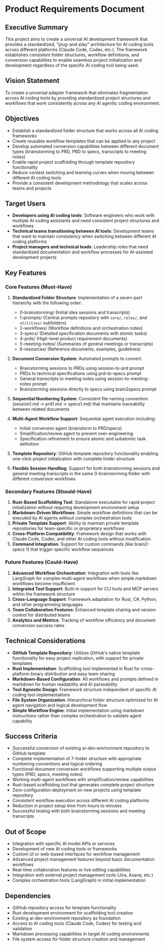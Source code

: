 # Product Requirements Document

## Executive Summary
This project aims to create a universal AI development framework that provides a standardized, "plug-and-play" architecture for AI coding tools across different platforms (Claude Code, Codex, etc.). The framework establishes consistent folder structures, workflow definitions, and conversion capabilities to enable seamless project initialization and development regardless of the specific AI coding tool being used.

## Vision Statement
To create a universal adapter framework that eliminates fragmentation across AI coding tools by providing standardized project structures and workflows that work consistently across any AI agentic coding environment.

## Objectives
- Establish a standardized folder structure that works across all AI coding frameworks
- Create reusable workflow templates that can be applied to any project
- Develop automated conversion capabilities between different document types (brainstorming to PRD, PRD to specs, transcripts to meeting notes)
- Enable rapid project scaffolding through template repository functionality
- Reduce context switching and learning curves when moving between different AI coding tools
- Provide a consistent development methodology that scales across teams and projects

## Target Users
- **Developers using AI coding tools**: Software engineers who work with multiple AI coding assistants and need consistent project structures and workflows
- **Technical teams transitioning between AI tools**: Development teams that want to maintain consistency when switching between different AI coding platforms
- **Project managers and technical leads**: Leadership roles that need standardized documentation and workflow processes for AI-assisted development projects

## Key Features

### Core Features (Must-Have)
1. **Standardized Folder Structure**: Implementation of a seven-part hierarchy with the following order:
   - 0-brainstorming/ (Initial idea sessions and transcripts)
   - 1-prompts/ (Central prompts repository with `core/`, `roles/`, and `utilities/` subfolders)
   - 2-workflows/ (Workflow definitions and orchestration notes)
   - 3-specs/ (Detailed specification documents with atomic tasks)
   - 4-prds/ (High-level product requirement documents)
   - 5-meeting-notes/ (Summaries of general meetings or transcripts)
   - 6-resources/ (Reference documents, examples, guidelines)

2. **Document Conversion System**: Automated prompts to convert:
   - Brainstorming sessions to PRDs using session-to-prd prompt
   - PRDs to technical specifications using prd-to-specs prompt
   - General transcripts to meeting notes using session-to-meeting-notes prompt
   - Brainstorming sessions directly to specs using brain2specs prompt

3. **Sequential Numbering System**: Consistent file naming convention (session1.md → prd1.md → specs1.md) that maintains traceability between related documents

4. **Multi-Agent Workflow Support**: Sequential agent execution including:
   - Initial conversion agent (brainstorm to PRD/specs)
   - Simplification/review agent to prevent over-engineering
   - Specification refinement to ensure atomic and subatomic task definition

5. **Template Repository**: GitHub template repository functionality enabling one-click project initialization with complete folder structure

6. **Flexible Session Handling**: Support for both brainstorming sessions and general meeting transcripts in the same 0-brainstorming folder with different conversion workflows

### Secondary Features (Should-Have)
1. **Rust-Based Scaffolding Tool**: Standalone executable for rapid project initialization without requiring development environment setup
2. **Markdown-Driven Workflows**: Simple workflow definitions that can be executed by AI agents without complex orchestration tools
3. **Private Template Support**: Ability to maintain private template repositories for team-specific or proprietary workflows
4. **Cross-Platform Compatibility**: Framework design that works with Claude Code, Codex, and other AI coding tools without modification
5. **Command Integration**: Support for custom commands (like brain2-specs 1) that trigger specific workflow sequences

### Future Features (Could-Have)
1. **Advanced Workflow Orchestration**: Integration with tools like LangGraph for complex multi-agent workflows when simple markdown workflows become insufficient
2. **Integrated Tool Support**: Built-in support for CLI tools and MCP servers within the framework structure
3. **Cross-Language Support**: Framework adaptation for Rust, C#, Python, and other programming languages
4. **Team Collaboration Features**: Enhanced template sharing and version control for distributed teams
5. **Analytics and Metrics**: Tracking of workflow efficiency and document conversion success rates

## Technical Considerations
- **GitHub Template Repository**: Utilizes GitHub's native template functionality for easy project replication, with support for private templates
- **Rust Implementation**: Scaffolding tool implemented in Rust for cross-platform binary distribution and easy team sharing
- **Markdown-Based Configuration**: All workflows and prompts defined in markdown for human readability and AI parseability
- **Tool Agnostic Design**: Framework structure independent of specific AI coding tool implementations
- **File System Organization**: Hierarchical folder structure optimized for AI agent navigation and logical development flow
- **Simple Workflow Engine**: Initial implementation using markdown instructions rather than complex orchestration to validate agent capability

## Success Criteria
- Successful conversion of existing ai-dev-environment repository to GitHub template
- Complete implementation of 7-folder structure with appropriate numbering conventions and logical ordering
- Functional document conversion workflows supporting multiple output types (PRD, specs, meeting notes)
- Working multi-agent workflows with simplification/review capabilities
- Rust-based scaffolding tool that generates complete project structure
- Zero-configuration deployment on new projects using template repository
- Consistent workflow execution across different AI coding platforms
- Reduction in project setup time from hours to minutes
- Successful testing with both brainstorming sessions and meeting transcripts

## Out of Scope
- Integration with specific AI model APIs or services
- Development of new AI coding tools or frameworks
- Custom UI or web-based interfaces for workflow management
- Advanced project management features beyond basic documentation workflows
- Real-time collaboration features or live editing capabilities
- Integration with external project management tools (Jira, Asana, etc.)
- Complex orchestration tools (LangGraph) in initial implementation

## Dependencies
- GitHub repository access for template functionality
- Rust development environment for scaffolding tool creation
- Existing ai-dev-environment repository as foundation
- Access to AI coding tools (Claude Code, Codex) for testing and validation
- Markdown processing capabilities in target AI coding environments
- File system access for folder structure creation and management
